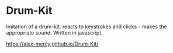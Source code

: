 # Drum-Kit
Imitation of a drum-kit. reacts to keystrokes and clicks - makes the appropriate sound. Written in javascript.

https://alex-mercy.github.io/Drum-Kit/
